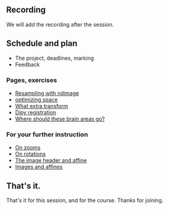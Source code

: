 ## Recording

We will add the recording after the session.

## Schedule and plan

* The project, deadlines, marking
* Feedback

### Pages, exercises

* [Resampling with ndimage](https://textbook.nipraxis.org/resampling_with_ndimage)
* [optimizing space](https://textbook.nipraxis.org/optimizing_space)
* [What extra
transform](https://hub.nipraxis.org/hub/user-redirect/git-pull?repo=https%3A//github.com/nipraxis/what_extra_transform&subPath=what_extra_transform.ipynb)
* [Dipy registration](https://textbook.nipraxis.org/dipy_registration)
* [Where should these brain areas
  go?](https://textbook.nipraxis.org/anterior_cingulate)

### For your further instruction

* [On zooms](https://textbook.nipraxis.org/diagonal_zooms)
* [On rotations](https://textbook.nipraxis.org/rotation_2d_3d)
* [The image header and affine](https://textbook.nipraxis.org/image_header_and_affine)
* [Images and affines](https://textbook.nipraxis.org/images_and_affines)

## That's it.

That's it for this session, and for the course.  Thanks for joining.
